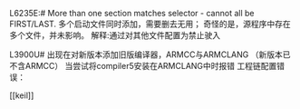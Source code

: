 L6235E:# More than one section matches selector - cannot all be FIRST/LAST.
多个启动文件同时添加，需要删去无用；
奇怪的是，源程序中存在多个文件，并未影响。
解释:通过对其他文件配置为禁止驶入

L3900U# 出现在对新版本添加旧版编译器，ARMCC与ARMCLANG （新版本已不含ARMCC）
当尝试将compiler5安装在ARMCLANG中时报错
工程链配置错误：

[[keil]]
